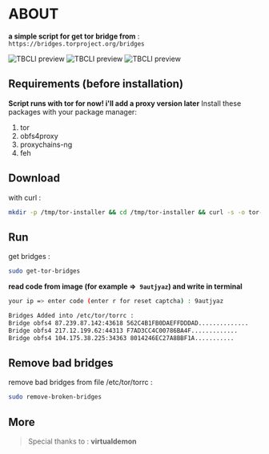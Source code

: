 # ABOUT

**a simple script for get tor bridge from** :` https://bridges.torproject.org/bridges`

![TBCLI preview](https://raw.githubusercontent.com/MicroRobotProgrammer/TorBridge/master/screenshot/captcha.jpg)
![TBCLI preview](https://raw.githubusercontent.com/MicroRobotProgrammer/TorBridge/master/screenshot/Bridges.jpg)
![TBCLI preview](https://raw.githubusercontent.com/MicroRobotProgrammer/TorBridge/master/screenshot/removeBrokenBridges.jpg)

## Requirements (before installation)
**Script runs with tor for now! i'll add a proxy version later**
Install these packages with your package manager:
1. tor
2. obfs4proxy
3. proxychains-ng
4. feh

## Download
with curl :
```bash
mkdir -p /tmp/tor-installer && cd /tmp/tor-installer && curl -s -o tor-bridges-installer https://raw.githubusercontent.com/MicroRobotProgrammer/TorBridge/master/TorBridgesInstaller.sh && chmod +x tor-bridges-installer && ./tor-bridges-installer && cd
```

## Run

get bridges :
```bash
sudo get-tor-bridges
```

**read code from image (**for example =>` 9autjyaz`**) and write in terminal**

```bash
your ip => enter code (enter r for reset captcha) : 9autjyaz

Bridges Added into /etc/tor/torrc :
Bridge obfs4 87.239.87.142:43618 562C4B1FB0DAEFFDDDAD..............
Bridge obfs4 217.12.199.62:44313 F7AD3CC4C00786BA4F.............
Bridge obfs4 104.175.38.225:34363 8014246EC27A8BBF1A...........
```

## Remove bad bridges

remove bad bridges from file /etc/tor/torrc :
```bash
sudo remove-broken-bridges
```

## More
>  Special thanks to : **virtualdemon**
